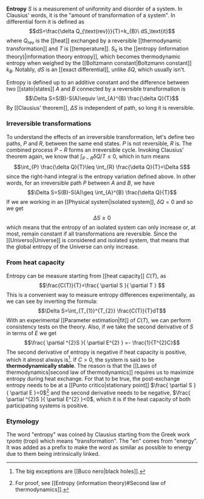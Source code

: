 **Entropy** $S$ is a measurement of uniformity and disorder of a system. In Clausius' words, it is the "amount of transformation of a system". In differential form it is defined as
$$dS=\frac{\delta Q_{\text{rev}}}{T}=k_{B}\ dS_\text{it}$$
where $Q_\text{rev}$ is the [[heat]] exchanged by a reversible [[thermodynamic transformation]] and $T$ is [[temperature]]. $S_\text{it}$ is the [[entropy (information theory)|information theory entropy]], which becomes thermodynamic entropy when weighed by the [[Boltzmann constant|Boltzmann constant]] $k_{B}$. Notably, $dS$ is an [[exact differential]], unlike $\delta Q$, which usually isn't.

Entropy is defined up to an additive constant and the difference between two [[stato|states]] $A$ and $B$ connected by a reversible transformation is
$$\Delta S=S(B)-S(A)\equiv \int_{A}^{B} \frac{\delta Q}{T}$$
By [[Clausius' theorem]], $\Delta S$ is independent of path, so long it is reversible.
### Irreversible transformations
To understand the effects of an irreversible transformation, let's define two paths, $P$ and $R$, between the same end states. $P$ is not reversible, $R$ is. The combined process $P-R$ forms an irreversible cycle. Invoking Clausius' theorem again, we know that $\int_{P-R}\delta Q/T\leq 0$, which in turn means
$$\int_{P} \frac{\delta Q}{T}\leq \int_{R} \frac{\delta Q}{T}=\Delta S$$
since the right-hand integral is the entropy variation defined above. In other words, for an irreversible path $P$ between $A$ and $B$, we have
$$\Delta S=S(B)-S(A)\geq \int_{A}^{B} \frac{\delta Q}{T}$$
If we are working in an [[Physical system|isolated system]], $\delta Q=0$ and so we get
$$\Delta S\geq 0$$
which means that the entropy of an isolated system can only increase or, at most, remain constant if all transformations are reversible. Since the [[Universo|Universe]] is considered and isolated system, that means that the global entropy of the Universe can only increase.
### From heat capacity
Entropy can be measure starting from [[heat capacity]] $C(T)$, as
$$\frac{C(T)}{T}=\frac{ \partial S }{ \partial T } $$
This is a convenient way to measure entropy differences experimentally, as we can see by inverting the formula:
$$\Delta S=\int_{T_{1}}^{T_{2}} \frac{C(T)}{T}dT$$
With an experimental [[Parameter estimation|fit]] of $C(T)$, we can perform consistency tests on the theory. Also, if we take the second derivative of $S$ in terms of $E$ we get
$$\frac{ \partial ^{2}S }{ \partial E^{2} } =- \frac{1}{T^{2}C}$$
The second derivative of entropy is negative if heat capacity is positive, which it almost always is[^1]. If $C>0$, the system is said to be **thermodynamically stable**. The reason is that the [[Laws of thermodynamics|second law of thermodynamics]] requires us to maximize entropy during heat exchange. For that to be true, the post-exchange entropy needs to be at a [[Punto critico|stationary point]] $\frac{ \partial S }{ \partial E }=0$[^2] and the second derivative needs to be negative, $\frac{ \partial ^{2}S }{ \partial E^{2} }<0$, which it is if the heat capacity of both participating systems is positive.
### Etymology
The word "entropy" was coined by Clausius starting from the Greek work $\tau \rho o\pi \eta$ (tropi) which means "transformation". The "en" comes from "energy". It was added as a prefix to make the word as similar as possible to energy due to them being intrinsically linked.

[^1]: The big exceptions are [[Buco nero|black holes]].
[^2]: For proof, see [[Entropy (information theory)#Second law of thermodynamics]].